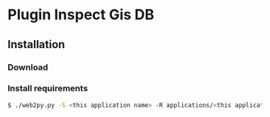 Plugin Inspect Gis DB
=====================

## Installation

### Download

### Install requirements

```sh
$ ./web2py.py -S <this application name> -R applications/<this application name>/plugin_inspectgisdb/install_requirements.py
```

